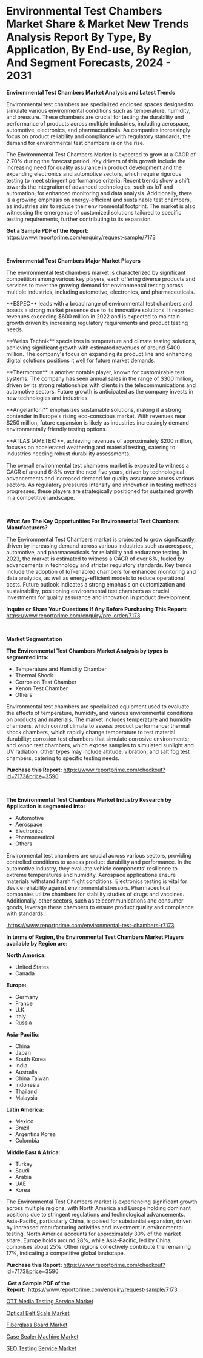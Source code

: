<p><h1>Environmental Test Chambers Market Share & Market New Trends Analysis Report By Type, By Application, By End-use, By Region, And Segment Forecasts, 2024 - 2031</h1></p><p><strong>Environmental Test Chambers Market Analysis and Latest Trends</strong></p>
<p><p>Environmental test chambers are specialized enclosed spaces designed to simulate various environmental conditions such as temperature, humidity, and pressure. These chambers are crucial for testing the durability and performance of products across multiple industries, including aerospace, automotive, electronics, and pharmaceuticals. As companies increasingly focus on product reliability and compliance with regulatory standards, the demand for environmental test chambers is on the rise.</p><p>The Environmental Test Chambers Market is expected to grow at a CAGR of 2.70% during the forecast period. Key drivers of this growth include the increasing need for quality assurance in product development and the expanding electronics and automotive sectors, which require rigorous testing to meet stringent performance criteria. Recent trends show a shift towards the integration of advanced technologies, such as IoT and automation, for enhanced monitoring and data analysis. Additionally, there is a growing emphasis on energy-efficient and sustainable test chambers, as industries aim to reduce their environmental footprint. The market is also witnessing the emergence of customized solutions tailored to specific testing requirements, further contributing to its expansion.</p></p>
<p><strong>Get a Sample PDF of the Report:&nbsp;</strong> <a href="https://www.reportprime.com/enquiry/request-sample/7173?utm_campaign=1833&utm_medium=2&utm_source=Github&utm_content=ia&utm_term=25112024&utm_id=environmental-test-chambers">https://www.reportprime.com/enquiry/request-sample/7173</a></p>
<p>&nbsp;</p>
<p><strong>Environmental Test Chambers Major Market Players</strong></p>
<p><p>The environmental test chambers market is characterized by significant competition among various key players, each offering diverse products and services to meet the growing demand for environmental testing across multiple industries, including automotive, electronics, and pharmaceuticals.</p><p>**ESPEC** leads with a broad range of environmental test chambers and boasts a strong market presence due to its innovative solutions. It reported revenues exceeding $600 million in 2022 and is expected to maintain growth driven by increasing regulatory requirements and product testing needs.</p><p>**Weiss Technik** specializes in temperature and climate testing solutions, achieving significant growth with estimated revenues of around $400 million. The company's focus on expanding its product line and enhancing digital solutions positions it well for future market demands.</p><p>**Thermotron** is another notable player, known for customizable test systems. The company has seen annual sales in the range of $300 million, driven by its strong relationships with clients in the telecommunications and automotive sectors. Future growth is anticipated as the company invests in new technologies and industries.</p><p>**Angelantoni** emphasizes sustainable solutions, making it a strong contender in Europe's rising eco-conscious market. With revenues near $250 million, future expansion is likely as industries increasingly demand environmentally friendly testing options.</p><p>**ATLAS (AMETEK)**, achieving revenues of approximately $200 million, focuses on accelerated weathering and material testing, catering to industries needing robust durability assessments.</p><p>The overall environmental test chambers market is expected to witness a CAGR of around 6-8% over the next five years, driven by technological advancements and increased demand for quality assurance across various sectors. As regulatory pressures intensify and innovation in testing methods progresses, these players are strategically positioned for sustained growth in a competitive landscape.</p></p>
<p>&nbsp;</p>
<p><strong>What Are The Key Opportunities For Environmental Test Chambers Manufacturers?</strong></p>
<p><p>The Environmental Test Chambers market is projected to grow significantly, driven by increasing demand across various industries such as aerospace, automotive, and pharmaceuticals for reliability and endurance testing. In 2023, the market is estimated to witness a CAGR of over 6%, fueled by advancements in technology and stricter regulatory standards. Key trends include the adoption of IoT-enabled chambers for enhanced monitoring and data analytics, as well as energy-efficient models to reduce operational costs. Future outlook indicates a strong emphasis on customization and sustainability, positioning environmental test chambers as crucial investments for quality assurance and innovation in product development.</p></p>
<p><strong>Inquire or Share Your Questions If Any Before Purchasing This Report:</strong> <a href="https://www.reportprime.com/enquiry/pre-order/7173?utm_campaign=1833&utm_medium=2&utm_source=Github&utm_content=ia&utm_term=25112024&utm_id=environmental-test-chambers">https://www.reportprime.com/enquiry/pre-order/7173</a></p>
<p>&nbsp;</p>
<p><strong>Market Segmentation</strong></p>
<p><strong>The Environmental Test Chambers Market Analysis by types is segmented into:</strong></p>
<p><ul><li>Temperature and Humidity Chamber</li><li>Thermal Shock</li><li>Corrosion Test Chamber</li><li>Xenon Test Chamber</li><li>Others</li></ul></p>
<p><p>Environmental test chambers are specialized equipment used to evaluate the effects of temperature, humidity, and various environmental conditions on products and materials. The market includes temperature and humidity chambers, which control climate to assess product performance; thermal shock chambers, which rapidly change temperature to test material durability; corrosion test chambers that simulate corrosive environments; and xenon test chambers, which expose samples to simulated sunlight and UV radiation. Other types may include altitude, vibration, and salt fog test chambers, catering to specific testing needs.</p></p>
<p><strong>Purchase this Report:&nbsp;</strong><a href="https://www.reportprime.com/checkout?id=7173&price=3590&utm_campaign=1833&utm_medium=2&utm_source=Github&utm_content=ia&utm_term=25112024&utm_id=environmental-test-chambers">https://www.reportprime.com/checkout?id=7173&price=3590</a></p>
<p>&nbsp;</p>
<p><strong>The Environmental Test Chambers Market Industry Research by Application is segmented into:</strong></p>
<p><ul><li>Automotive</li><li>Aerospace</li><li>Electronics</li><li>Pharmaceutical</li><li>Others</li></ul></p>
<p><p>Environmental test chambers are crucial across various sectors, providing controlled conditions to assess product durability and performance. In the automotive industry, they evaluate vehicle components’ resilience to extreme temperatures and humidity. Aerospace applications ensure materials withstand harsh flight conditions. Electronics testing is vital for device reliability against environmental stressors. Pharmaceutical companies utilize chambers for stability studies of drugs and vaccines. Additionally, other sectors, such as telecommunications and consumer goods, leverage these chambers to ensure product quality and compliance with standards.</p></p>
<p><a href="https://www.reportprime.com/environmental-test-chambers-r7173?utm_campaign=1833&utm_medium=2&utm_source=Github&utm_content=ia&utm_term=25112024&utm_id=environmental-test-chambers">&nbsp;https://www.reportprime.com/environmental-test-chambers-r7173</a></p>
<p><strong>In terms of Region, the Environmental Test Chambers Market Players available by Region are:</strong></p>
<p>
    <p> <strong> North America: </strong>
        <ul>
            <li>United States</li>
            <li>Canada</li>
        </ul>
        </p> 
    <p> <strong> Europe: </strong>
        <ul>
            <li>Germany</li>
            <li>France</li>
            <li>U.K.</li>
            <li>Italy</li>
            <li>Russia</li>
        </ul>
        </p> 
    <p> <strong> Asia-Pacific: </strong>
        <ul>
            <li>China</li>
            <li>Japan</li>
            <li>South Korea</li>
            <li>India</li>
            <li>Australia</li>
            <li>China Taiwan</li>
            <li>Indonesia</li>
            <li>Thailand</li>
            <li>Malaysia</li>
        </ul>
        </p> 
    <p> <strong> Latin America: </strong>
        <ul>
            <li>Mexico</li>
            <li>Brazil</li>
            <li>Argentina Korea</li>
            <li>Colombia</li>
        </ul>
        </p> 
    <p> <strong> Middle East & Africa: </strong>
        <ul>
            <li>Turkey</li>
            <li>Saudi</li>
            <li>Arabia</li>
            <li>UAE</li>
            <li>Korea</li>
        </ul>
    </p>
    </p>
<p><p>The Environmental Test Chambers market is experiencing significant growth across multiple regions, with North America and Europe holding dominant positions due to stringent regulations and technological advancements. Asia-Pacific, particularly China, is poised for substantial expansion, driven by increased manufacturing activities and investment in environmental testing. North America accounts for approximately 30% of the market share, Europe holds around 28%, while Asia-Pacific, led by China, comprises about 25%. Other regions collectively contribute the remaining 17%, indicating a competitive global landscape.</p></p>
<p><strong>Purchase this Report: </strong><a href="https://www.reportprime.com/checkout?id=7173&price=3590&utm_campaign=1833&utm_medium=2&utm_source=Github&utm_content=ia&utm_term=25112024&utm_id=environmental-test-chambers">https://www.reportprime.com/checkout?id=7173&price=3590</a></p>
<p>&nbsp;<strong>Get a Sample PDF of the Report:&nbsp;&nbsp;</strong><a href="https://www.reportprime.com/enquiry/request-sample/7173?utm_campaign=1833&utm_medium=2&utm_source=Github&utm_content=ia&utm_term=25112024&utm_id=environmental-test-chambers">https://www.reportprime.com/enquiry/request-sample/7173</a></p>
<p><strong></strong></p>
<p><p><a href="https://issuu.com/reportprime-2/docs/ott-media-testing-service-market-si_9043db1a40bca1?utm_campaign=1833&utm_medium=2&utm_source=Github&utm_content=ia&utm_term=25112024&utm_id=environmental-test-chambers">OTT Media Testing Service Market</a></p><p><a href="https://github.com/FassouRP/Market-Research-Report-List-6/blob/main/optical-belt-scale-market.md?utm_campaign=1833&utm_medium=2&utm_source=Github&utm_content=ia&utm_term=25112024&utm_id=environmental-test-chambers">Optical Belt Scale Market</a></p><p><a href="https://www.linkedin.com/pulse/robust-growth-anticipated-fiberglass-board-market-cagr-nrswc?utm_campaign=1833&utm_medium=2&utm_source=Github&utm_content=ia&utm_term=25112024&utm_id=environmental-test-chambers">Fiberglass Board Market</a></p><p><a href="https://www.linkedin.com/pulse/case-sealer-machine-market-research-report-2024-2031-rxkoc?utm_campaign=1833&utm_medium=2&utm_source=Github&utm_content=ia&utm_term=25112024&utm_id=environmental-test-chambers">Case Sealer Machine Market</a></p><p><a href="https://issuu.com/reportprime-2/docs/seo-testing-service-market-size-203_d8cc05195ba813?utm_campaign=1833&utm_medium=2&utm_source=Github&utm_content=ia&utm_term=25112024&utm_id=environmental-test-chambers">SEO Testing Service Market</a></p></p>